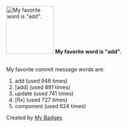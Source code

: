 <img src="https://my-badges.github.io/my-badges/favorite-word.png" alt="My favorite word is &quot;add&quot;." title="My favorite word is &quot;add&quot;." width="128">
<strong>My favorite word is &quot;add&quot;.</strong>
<br><br>

My favorite commit message words are:

1. add (used 948 times)
2. [add] (used 891 times)
3. update (used 741 times)
4. [fix] (used 727 times)
5. component (used 624 times)


Created by <a href="https://github.com/my-badges/my-badges">My Badges</a>